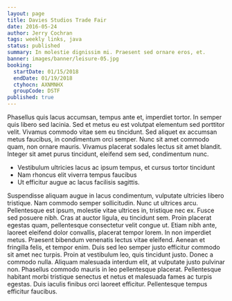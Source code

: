 ```yaml
---
layout: page
title: Davies Studios Trade Fair
date: 2016-05-24
author: Jerry Cochran
tags: weekly links, java
status: published
summary: In molestie dignissim mi. Praesent sed ornare eros, et.
banner: images/banner/leisure-05.jpg
booking:
  startDate: 01/15/2018
  endDate: 01/19/2018
  ctyhocn: AXNMNHX
  groupCode: DSTF
published: true
---
```

Phasellus quis lacus accumsan, tempus ante et, imperdiet tortor. In semper quis libero sed lacinia. Sed et metus eu est volutpat elementum sed porttitor velit. Vivamus commodo vitae sem eu tincidunt. Sed aliquet ex accumsan metus faucibus, in condimentum orci semper. Nunc sit amet commodo quam, non ornare mauris. Vivamus placerat sodales lectus sit amet blandit. Integer sit amet purus tincidunt, eleifend sem sed, condimentum nunc.

* Vestibulum ultricies lacus ac ipsum tempus, et cursus tortor tincidunt
* Nam rhoncus elit viverra tempus faucibus
* Ut efficitur augue ac lacus facilisis sagittis.

Suspendisse aliquam augue in lacus condimentum, vulputate ultricies libero tristique. Nam commodo semper sollicitudin. Nunc ut ultrices arcu. Pellentesque est ipsum, molestie vitae ultrices in, tristique nec ex. Fusce sed posuere nibh. Cras at auctor ligula, eu tincidunt sem. Proin placerat egestas quam, pellentesque consectetur velit congue ut. Etiam nibh ante, laoreet eleifend dolor convallis, placerat tempor lorem. In non imperdiet metus.
Praesent bibendum venenatis lectus vitae eleifend. Aenean et fringilla felis, et tempor enim. Duis sed leo semper justo efficitur commodo sit amet nec turpis. Proin at vestibulum leo, quis tincidunt justo. Donec a commodo nulla. Aliquam malesuada interdum elit, at vulputate justo pulvinar non. Phasellus commodo mauris in leo pellentesque placerat. Pellentesque habitant morbi tristique senectus et netus et malesuada fames ac turpis egestas. Duis iaculis finibus orci laoreet efficitur. Pellentesque tempus efficitur faucibus.
